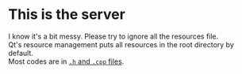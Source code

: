 # This is the server
I know it's a bit messy. Please try to ignore all the resources file.   
Qt's resource management puts all resources in the root directory by default.   
Most codes are in [`.h` and `.cpp` files](https://github.com/search?q=repo%3Azwzheng-ALPJ%2Fserver%20(path%3A*.cpp%20OR%20path%3A*.h)&type=code).   
